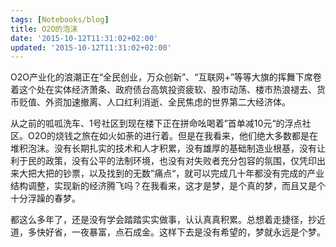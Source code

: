 ```yaml
---
tags: [Notebooks/blog]
title: O2O的泡沫
date: '2015-10-12T11:31:02+02:00'
updated: '2015-10-12T11:31:02+02:00'
---
```


O2O产业化的浪潮正在“全民创业，万众创新”、“互联网+”等等大旗的挥舞下席卷着这个处在实体经济萧条、政府债台高筑投资疲软、股市动荡、楼市热浪褪去、货币贬值、外资加速撤离、人口红利消逝、全民焦虑的世界第二大经济体。

从之前的呱呱洗车、1号社区到现在楼下正在拼命吆喝着”首单减10元“的浮点社区。O2O的烧钱之旅在如火如荼的进行着。但是在我看来，他们绝大多数都是在堆积泡沫。没有长期扎实的技术和人才积累，没有雄厚的基础制造业根基，没有让利于民的政策，没有公平的法制环境，也没有对失败者充分包容的氛围，仅凭印出来大把大把的钞票，以及找到的无数”痛点“，就可以完成几十年都没有完成的产业结构调整，实现新的经济腾飞吗？在我看来，这才是梦，是个真的梦，而且又是个十分浮躁的春梦。

都这么多年了，还是没有学会踏踏实实做事，认认真真积累。总想着走捷径，抄近道，多快好省，一夜暴富，点石成金。这样下去是没有希望的，梦就永远是个梦。